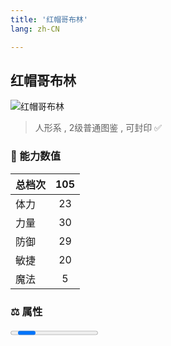 ```yaml
---
title: '红帽哥布林'
lang: zh-CN

---
```


<RouterBack />

## 红帽哥布林

![红帽哥布林](https://user-images.githubusercontent.com/78347270/115960061-3c22ab00-a54a-11eb-900c-5411e868a727.gif) 

> 人形系 , 2级普通图鉴<Card /> , 可封印 ✅


### 💪 能力数值

| 总档次       | 105            |
| :----------- |:-------------:|
| 体力      | 23   <Stars :number="2.5" />  |
| 力量      | 30   <Stars :number="3" />  |
| 防御      | 29   <Stars :number="3" />  | 
| 敏捷      | 20  <Stars :number="2" />  | 
| 魔法      | 5  <Stars :number="0.5" />   | 


### ⚖️ 属性


<Progress earth :number="0" />

<Progress water :number="7" />

<Progress fire :number="3" />

<Progress wind :number="0" />

### ✨ 技能栏 <Strong>9个</Strong>

- 攻击
- 防御

### 👶 1级出现点

- 芙蕾雅岛 维诺亚村附近， 参考坐标(339,493)
- 牛鬼洞窟顶层打完鬼犬后随即出现， 参考任务 :scroll: 牛鬼讨伐
